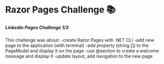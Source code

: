 # Razor Pages Challenge 📚
##### Linkedin Pages Challenge 1/3

This challenge was about:
-create Razor Pages with .NET CLI
-add new page to the application (with terminal)
-add property (string []) to the PageModel and display it on the page
-use @section to create a welcome message and display it
-update layout, add navigation to the new page

